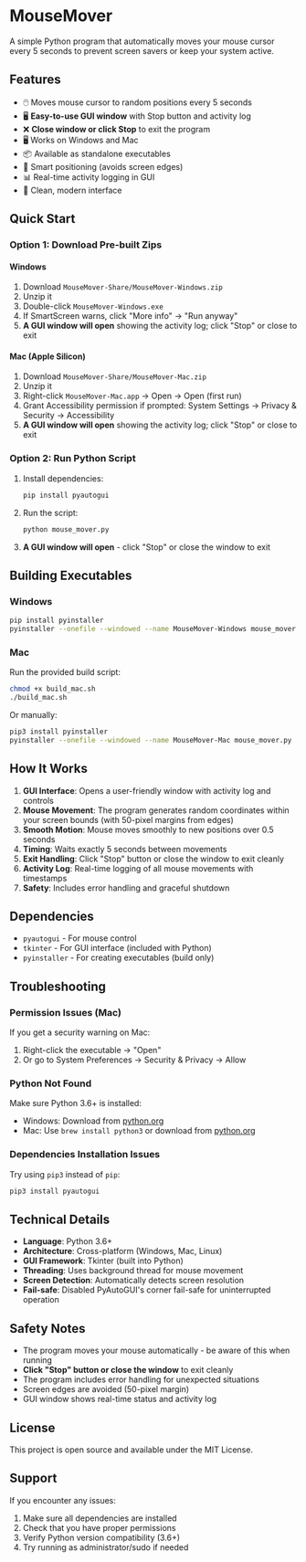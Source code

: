 # MouseMover

A simple Python program that automatically moves your mouse cursor every 5 seconds to prevent screen savers or keep your system active.

## Features

- 🖱️ Moves mouse cursor to random positions every 5 seconds
- 🖥️ **Easy-to-use GUI window** with Stop button and activity log
- ❌ **Close window or click Stop** to exit the program
- 🖥️ Works on Windows and Mac
- 📦 Available as standalone executables
- 🎯 Smart positioning (avoids screen edges)
- 📊 Real-time activity logging in GUI
- 🎨 Clean, modern interface

## Quick Start

### Option 1: Download Pre-built Zips

#### Windows
1. Download `MouseMover-Share/MouseMover-Windows.zip`
2. Unzip it
3. Double-click `MouseMover-Windows.exe`
4. If SmartScreen warns, click "More info" → "Run anyway"
5. **A GUI window will open** showing the activity log; click "Stop" or close to exit

#### Mac (Apple Silicon)
1. Download `MouseMover-Share/MouseMover-Mac.zip`
2. Unzip it
3. Right-click `MouseMover-Mac.app` → Open → Open (first run)
4. Grant Accessibility permission if prompted: System Settings → Privacy & Security → Accessibility
5. **A GUI window will open** showing the activity log; click "Stop" or close to exit

### Option 2: Run Python Script

1. Install dependencies:
   ```bash
   pip install pyautogui
   ```

2. Run the script:
   ```bash
   python mouse_mover.py
   ```

3. **A GUI window will open** - click "Stop" or close the window to exit

## Building Executables

### Windows
```bash
pip install pyinstaller
pyinstaller --onefile --windowed --name MouseMover-Windows mouse_mover.py
```

### Mac
Run the provided build script:
```bash
chmod +x build_mac.sh
./build_mac.sh
```

Or manually:
```bash
pip3 install pyinstaller
pyinstaller --onefile --windowed --name MouseMover-Mac mouse_mover.py
```

## How It Works

1. **GUI Interface**: Opens a user-friendly window with activity log and controls
2. **Mouse Movement**: The program generates random coordinates within your screen bounds (with 50-pixel margins from edges)
3. **Smooth Motion**: Mouse moves smoothly to new positions over 0.5 seconds
4. **Timing**: Waits exactly 5 seconds between movements
5. **Exit Handling**: Click "Stop" button or close the window to exit cleanly
6. **Activity Log**: Real-time logging of all mouse movements with timestamps
7. **Safety**: Includes error handling and graceful shutdown

## Dependencies

- `pyautogui` - For mouse control
- `tkinter` - For GUI interface (included with Python)
- `pyinstaller` - For creating executables (build only)

## Troubleshooting

### Permission Issues (Mac)
If you get a security warning on Mac:
1. Right-click the executable → "Open"
2. Or go to System Preferences → Security & Privacy → Allow

### Python Not Found
Make sure Python 3.6+ is installed:
- Windows: Download from [python.org](https://python.org)
- Mac: Use `brew install python3` or download from [python.org](https://python.org)

### Dependencies Installation Issues
Try using `pip3` instead of `pip`:
```bash
pip3 install pyautogui
```

## Technical Details

- **Language**: Python 3.6+
- **Architecture**: Cross-platform (Windows, Mac, Linux)
- **GUI Framework**: Tkinter (built into Python)
- **Threading**: Uses background thread for mouse movement
- **Screen Detection**: Automatically detects screen resolution
- **Fail-safe**: Disabled PyAutoGUI's corner fail-safe for uninterrupted operation

## Safety Notes

- The program moves your mouse automatically - be aware of this when running
- **Click "Stop" button or close the window** to exit cleanly
- The program includes error handling for unexpected situations
- Screen edges are avoided (50-pixel margin)
- GUI window shows real-time status and activity log

## License

This project is open source and available under the MIT License.

## Support

If you encounter any issues:
1. Make sure all dependencies are installed
2. Check that you have proper permissions
3. Verify Python version compatibility (3.6+)
4. Try running as administrator/sudo if needed 